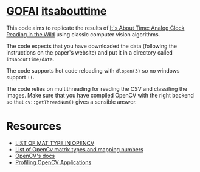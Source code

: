 # [GOFAI](https://en.wikipedia.org/wiki/GOFAI) [itsabouttime](https://www.robots.ox.ac.uk/~vgg/research/time/)

This code aims to replicate the results of [It's About Time: Analog Clock
Reading in the Wild](https://www.robots.ox.ac.uk/~vgg/research/time/) using
classic computer vision algorithms.

The code expects that you have downloaded the data (following the instructions
on the paper's website) and put it in a directory called `itsabouttime/data`.

The code supports hot code reloading with `dlopen(3)` so no windows support
`:(`.

The code relies on multithreading for reading the CSV and classifing the images.
Make sure that you have compiled OpenCV with the right backend so that
`cv::getThreadNum()` gives a sensible answer.

# Resources

  * [LIST OF MAT TYPE IN OPENCV](https://gist.github.com/yangcha/38f2fa630e223a8546f9b48ebbb3e61a)
  * [List of OpenCv matrix types and mapping numbers](https://ros-developer.com/2017/12/04/list-opencv-matrix-types/)
  * [OpenCV's docs](https://docs.opencv.org/)
  * [Profiling OpenCV Applications](https://github.com/opencv/opencv/wiki/Profiling-OpenCV-Applications)
